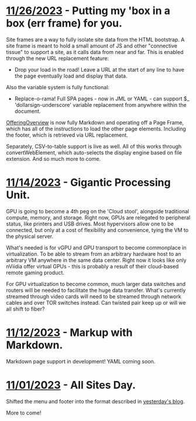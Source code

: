 # [11/26/2023](#11262023)  - Putting my 'box in a box (err frame) for you.

Site frames are a way to fully isolate site data from the HTML bootstrap. A site frame is meant to hold a small amount of JS and other "connective tissue" to support a site, as it calls data from near and far. This is enabled through the new URL replacement feature: 
- Drop your load in the road! Leave a URL at the start of any line to have the page eventually load and display that data.

Also the variable system is fully functional:
- Replace-o-rama! Full SPA pages - now in JML or YAML - can support $_ 'dollarsign-underscore' variable replacement from anywhere within the document.

[OfferingOverview](https://www.OfferingOverview.com) is now fully Markdown and operating off a Page Frame, which has all of the instructions to load the other page elements. Including the footer, which is retrieved via URL replacement.

Separately, CSV-to-table support is live as well. All of this works through convertWebElement, which auto-selects the display engine based on file extension. And so much more to come. 

# [11/14/2023](#11142023)  - Gigantic Processing Unit.

GPU is going to become a 4th peg on the 'Cloud stool', alongside traditional compute, memory, and storage. Right now, GPUs are relegated to peripheral status, like printers and USB drives. Most hypervisors allow one to be connected, but only at a cost of flexibility and convenience, tying the VM to the physical server. 

What's needed is for vGPU and GPU transport to become commonplace in virtualization. To be able to stream from an arbitrary hardware host to an arbitrary VM anywhere in the same data center. Right now it looks like only nViidia offer virtual GPUs - this is probably a result of their cloud-based remote gaming product. 

For GPU virtualization to become common, much larger data switches and routers will be needed to facilitate the huge data transfer. What's currently streamed through video cards will need to be streamed through network cables and over TOR switches instead. Can twisted pair keep up or will we all shift to fiber? 

# [11/12/2023](#11122023)  - Markup with Markdown.

Markdown page support in development! YAML coming soon. 

# [11/01/2023](#11012023)  - All Sites Day.

Shifted the menu and footer into the format described in [yesterday's blog](https://www.gilgamech.com/2023/October.html#10302023).

More to come!
